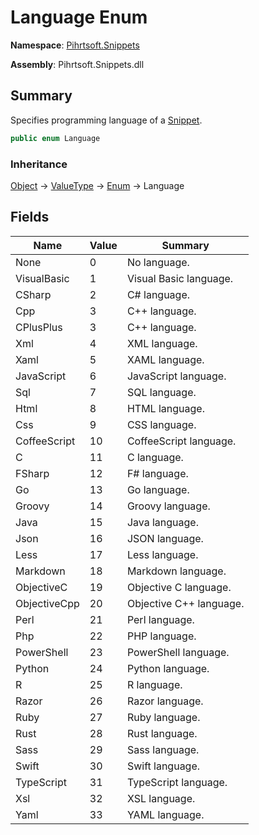 # Language Enum

**Namespace**: [Pihrtsoft.Snippets](../README.md)

**Assembly**: Pihrtsoft\.Snippets\.dll

## Summary

Specifies programming language of a [Snippet](../Snippet/README.md)\.

```csharp
public enum Language
```

### Inheritance

[Object](https://docs.microsoft.com/en-us/dotnet/api/system.object) &#x2192; [ValueType](https://docs.microsoft.com/en-us/dotnet/api/system.valuetype) &#x2192; [Enum](https://docs.microsoft.com/en-us/dotnet/api/system.enum) &#x2192; Language

## Fields

| Name | Value | Summary |
| ---- | ----- | ------- |
| None | 0 | No language\. |
| VisualBasic | 1 | Visual Basic language\. |
| CSharp | 2 | C\# language\. |
| Cpp | 3 | C\+\+ language\. |
| CPlusPlus | 3 | C\+\+ language\. |
| Xml | 4 | XML language\. |
| Xaml | 5 | XAML language\. |
| JavaScript | 6 | JavaScript language\. |
| Sql | 7 | SQL language\. |
| Html | 8 | HTML language\. |
| Css | 9 | CSS language\. |
| CoffeeScript | 10 | CoffeeScript language\. |
| C | 11 | C language\. |
| FSharp | 12 | F\# language\. |
| Go | 13 | Go language\. |
| Groovy | 14 | Groovy language\. |
| Java | 15 | Java language\. |
| Json | 16 | JSON language\. |
| Less | 17 | Less language\. |
| Markdown | 18 | Markdown language\. |
| ObjectiveC | 19 | Objective C language\. |
| ObjectiveCpp | 20 | Objective C\+\+ language\. |
| Perl | 21 | Perl language\. |
| Php | 22 | PHP language\. |
| PowerShell | 23 | PowerShell language\. |
| Python | 24 | Python language\. |
| R | 25 | R language\. |
| Razor | 26 | Razor language\. |
| Ruby | 27 | Ruby language\. |
| Rust | 28 | Rust language\. |
| Sass | 29 | Sass language\. |
| Swift | 30 | Swift language\. |
| TypeScript | 31 | TypeScript language\. |
| Xsl | 32 | XSL language\. |
| Yaml | 33 | YAML language\. |

